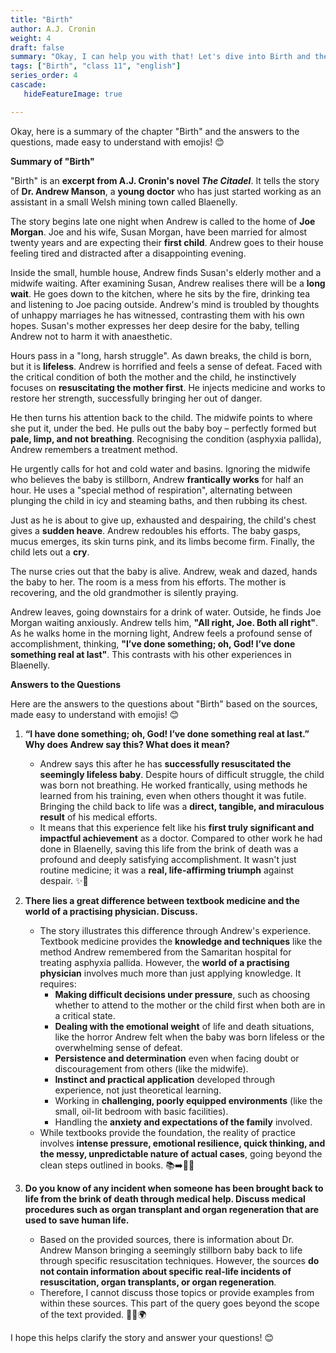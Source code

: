 ```yaml
---
title: "Birth"
author: A.J. Cronin
weight: 4
draft: false
summary: "Okay, I can help you with that! Let's dive into Birth and the questions related to it ..."
tags: ["Birth", "class 11", "english"]
series_order: 4
cascade:
   hideFeatureImage: true

---
```


Okay, here is a summary of the chapter "Birth" and the answers to the questions, made easy to understand with emojis! 😊

**Summary of "Birth"**

"Birth" is an **excerpt from A.J. Cronin's novel *The Citadel***. It tells the story of **Dr. Andrew Manson**, a **young doctor** who has just started working as an assistant in a small Welsh mining town called Blaenelly.

The story begins late one night when Andrew is called to the home of **Joe Morgan**. Joe and his wife, Susan Morgan, have been married for almost twenty years and are expecting their **first child**. Andrew goes to their house feeling tired and distracted after a disappointing evening.

Inside the small, humble house, Andrew finds Susan's elderly mother and a midwife waiting. After examining Susan, Andrew realises there will be a **long wait**. He goes down to the kitchen, where he sits by the fire, drinking tea and listening to Joe pacing outside. Andrew's mind is troubled by thoughts of unhappy marriages he has witnessed, contrasting them with his own hopes. Susan's mother expresses her deep desire for the baby, telling Andrew not to harm it with anaesthetic.

Hours pass in a "long, harsh struggle". As dawn breaks, the child is born, but it is **lifeless**. Andrew is horrified and feels a sense of defeat. Faced with the critical condition of both the mother and the child, he instinctively focuses on **resuscitating the mother first**. He injects medicine and works to restore her strength, successfully bringing her out of danger.

He then turns his attention back to the child. The midwife points to where she put it, under the bed. He pulls out the baby boy – perfectly formed but **pale, limp, and not breathing**. Recognising the condition (asphyxia pallida), Andrew remembers a treatment method.

He urgently calls for hot and cold water and basins. Ignoring the midwife who believes the baby is stillborn, Andrew **frantically works** for half an hour. He uses a "special method of respiration", alternating between plunging the child in icy and steaming baths, and then rubbing its chest.

Just as he is about to give up, exhausted and despairing, the child's chest gives a **sudden heave**. Andrew redoubles his efforts. The baby gasps, mucus emerges, its skin turns pink, and its limbs become firm. Finally, the child lets out a **cry**.

The nurse cries out that the baby is alive. Andrew, weak and dazed, hands the baby to her. The room is a mess from his efforts. The mother is recovering, and the old grandmother is silently praying.

Andrew leaves, going downstairs for a drink of water. Outside, he finds Joe Morgan waiting anxiously. Andrew tells him, **"All right, Joe. Both all right"**. As he walks home in the morning light, Andrew feels a profound sense of accomplishment, thinking, **"I’ve done something; oh, God! I’ve done something real at last"**. This contrasts with his other experiences in Blaenelly.

**Answers to the Questions**

Here are the answers to the questions about "Birth" based on the sources, made easy to understand with emojis! 😊

1.  **“I have done something; oh, God! I’ve done something real at last.” Why does Andrew say this? What does it mean?**
    *   Andrew says this after he has **successfully resuscitated the seemingly lifeless baby**. Despite hours of difficult struggle, the child was born not breathing. He worked frantically, using methods he learned from his training, even when others thought it was futile. Bringing the child back to life was a **direct, tangible, and miraculous result** of his medical efforts.
    *   It means that this experience felt like his **first truly significant and impactful achievement** as a doctor. Compared to other work he had done in Blaenelly, saving this life from the brink of death was a profound and deeply satisfying accomplishment. It wasn't just routine medicine; it was a **real, life-affirming triumph** against despair. ✨👶

2.  **There lies a great difference between textbook medicine and the world of a practising physician. Discuss.**
    *   The story illustrates this difference through Andrew's experience. Textbook medicine provides the **knowledge and techniques** like the method Andrew remembered from the Samaritan hospital for treating asphyxia pallida. However, the **world of a practising physician** involves much more than just applying knowledge. It requires:
        *   **Making difficult decisions under pressure**, such as choosing whether to attend to the mother or the child first when both are in a critical state.
        *   **Dealing with the emotional weight** of life and death situations, like the horror Andrew felt when the baby was born lifeless or the overwhelming sense of defeat.
        *   **Persistence and determination** even when facing doubt or discouragement from others (like the midwife).
        *   **Instinct and practical application** developed through experience, not just theoretical learning.
        *   Working in **challenging, poorly equipped environments** (like the small, oil-lit bedroom with basic facilities).
        *   Handling the **anxiety and expectations of the family** involved.
    *   While textbooks provide the foundation, the reality of practice involves **intense pressure, emotional resilience, quick thinking, and the messy, unpredictable nature of actual cases**, going beyond the clean steps outlined in books. 📚➡️👩‍⚕️

3.  **Do you know of any incident when someone has been brought back to life from the brink of death through medical help. Discuss medical procedures such as organ transplant and organ regeneration that are used to save human life.**
    *   Based on the provided sources, there is information about Dr. Andrew Manson bringing a seemingly stillborn baby back to life through specific resuscitation techniques. However, the sources **do not contain information about specific real-life incidents of resuscitation, organ transplants, or organ regeneration**.
    *   Therefore, I cannot discuss those topics or provide examples from within these sources. This part of the query goes beyond the scope of the text provided. 📖🚫🌍

I hope this helps clarify the story and answer your questions! 😊